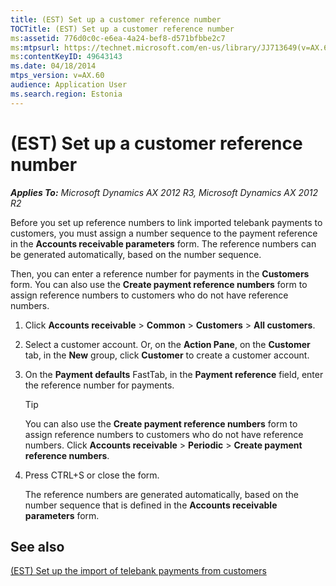 ```yaml
---
title: (EST) Set up a customer reference number
TOCTitle: (EST) Set up a customer reference number
ms:assetid: 776d0c0c-e6ea-4a24-bef8-d571bfbbe2c7
ms:mtpsurl: https://technet.microsoft.com/en-us/library/JJ713649(v=AX.60)
ms:contentKeyID: 49643143
ms.date: 04/18/2014
mtps_version: v=AX.60
audience: Application User
ms.search.region: Estonia
---
```


# (EST) Set up a customer reference number 


_**Applies To:** Microsoft Dynamics AX 2012 R3, Microsoft Dynamics AX 2012 R2_

Before you set up reference numbers to link imported telebank payments to customers, you must assign a number sequence to the payment reference in the **Accounts receivable parameters** form. The reference numbers can be generated automatically, based on the number sequence.

Then, you can enter a reference number for payments in the **Customers** form. You can also use the **Create payment reference numbers** form to assign reference numbers to customers who do not have reference numbers.

1.  Click **Accounts receivable** \> **Common** \> **Customers** \> **All customers**.

2.  Select a customer account. Or, on the **Action Pane**, on the **Customer** tab, in the **New** group, click **Customer** to create a customer account.

3.  On the **Payment defaults** FastTab, in the **Payment reference** field, enter the reference number for payments.
    

    > [!TIP]
    > <P>You can also use the <STRONG>Create payment reference numbers</STRONG> form to assign reference numbers to customers who do not have reference numbers. Click <STRONG>Accounts receivable</STRONG> &gt; <STRONG>Periodic</STRONG> &gt; <STRONG>Create payment reference numbers</STRONG>.</P>



4.  Press CTRL+S or close the form.
    
    The reference numbers are generated automatically, based on the number sequence that is defined in the **Accounts receivable parameters** form.

## See also

[(EST) Set up the import of telebank payments from customers](est-set-up-the-import-of-telebank-payments-from-customers.md)

  



